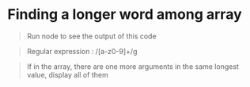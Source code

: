 # Finding a longer word among array
> Run node to see the output of this code

> Regular expression : /[a-z0-9]+/g

> If in the array, there are one more arguments in the same longest value, 
  display all of them

